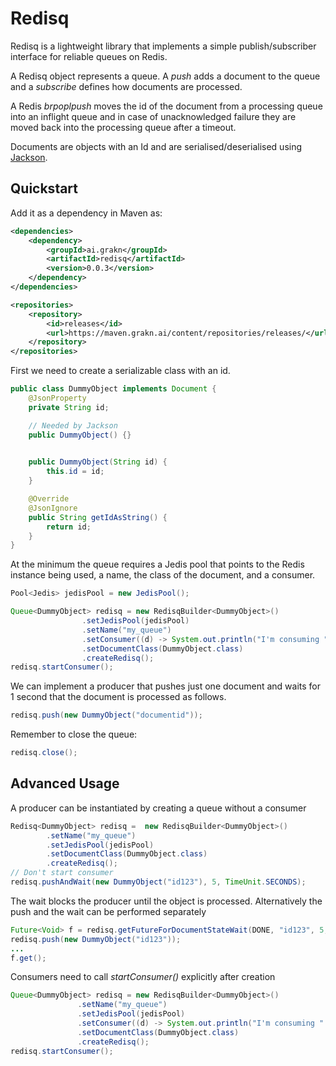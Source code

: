 # Redisq

Redisq is a lightweight library that implements a simple publish/subscriber interface for reliable queues on Redis.

A Redisq object represents a queue. A _push_ adds a document to the queue and a _subscribe_ defines how documents are processed.

A Redis _brpoplpush_ moves the id of the document from a processing queue into an inflight queue and in case of unacknowledged failure
they are moved back into the processing queue after a timeout.

Documents are objects with an Id and are serialised/deserialised using [Jackson](https://github.com/FasterXML/jackson).


## Quickstart

Add it as a dependency in Maven as:

```xml
<dependencies>
    <dependency>
        <groupId>ai.grakn</groupId>
        <artifactId>redisq</artifactId>
        <version>0.0.3</version>
    </dependency> 
</dependencies>

<repositories>
    <repository>
        <id>releases</id>
        <url>https://maven.grakn.ai/content/repositories/releases/</url>
    </repository>
</repositories>
```


First we need to create a serializable class with an id.

```java
public class DummyObject implements Document {
    @JsonProperty
    private String id;

    // Needed by Jackson
    public DummyObject() {}
    

    public DummyObject(String id) {
        this.id = id;
    }

    @Override
    @JsonIgnore
    public String getIdAsString() {
        return id;
    }
}
```

At the minimum the queue requires a Jedis pool that points to the Redis instance being used,
a name, the class of the document, and a consumer.

```java
Pool<Jedis> jedisPool = new JedisPool();

Queue<DummyObject> redisq = new RedisqBuilder<DummyObject>()
                .setJedisPool(jedisPool)
                .setName("my_queue")
                .setConsumer((d) -> System.out.println("I'm consuming " + d.getIdAsString()))
                .setDocumentClass(DummyObject.class)
                .createRedisq();
redisq.startConsumer();
```

We can implement a producer that pushes just one document and waits for 1 second that the document is
processed as follows.

```java
redisq.push(new DummyObject("documentid"));
```

Remember to close the queue:

```java
redisq.close();
```

## Advanced Usage

A producer can be instantiated by creating a queue without a consumer

```java
Redisq<DummyObject> redisq =  new RedisqBuilder<DummyObject>()
        .setName("my_queue")
        .setJedisPool(jedisPool)
        .setDocumentClass(DummyObject.class)
        .createRedisq();
// Don't start consumer
redisq.pushAndWait(new DummyObject("id123"), 5, TimeUnit.SECONDS);
```

The wait blocks the producer until the object is processed. Alternatively the push and the wait
can be performed separately
```java
Future<Void> f = redisq.getFutureForDocumentStateWait(DONE, "id123", 5, TimeUnit.SECONDS);
redisq.push(new DummyObject("id123"));
...
f.get();

```

Consumers need to call _startConsumer()_ explicitly after creation
 
 ```java
Queue<DummyObject> redisq = new RedisqBuilder<DummyObject>()
                .setName("my_queue")
                .setJedisPool(jedisPool)
                .setConsumer((d) -> System.out.println("I'm consuming " + d.getIdAsString()))
                .setDocumentClass(DummyObject.class)
                .createRedisq();
redisq.startConsumer();
```
